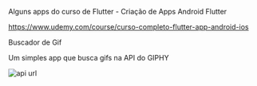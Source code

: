 Alguns apps do curso de Flutter - Criação de Apps Android Flutter

https://www.udemy.com/course/curso-completo-flutter-app-android-ios

Buscador de Gif

Um simples app que busca gifs na API do GIPHY

![api url](https://i.imgur.com/QqWGXlR.png)
